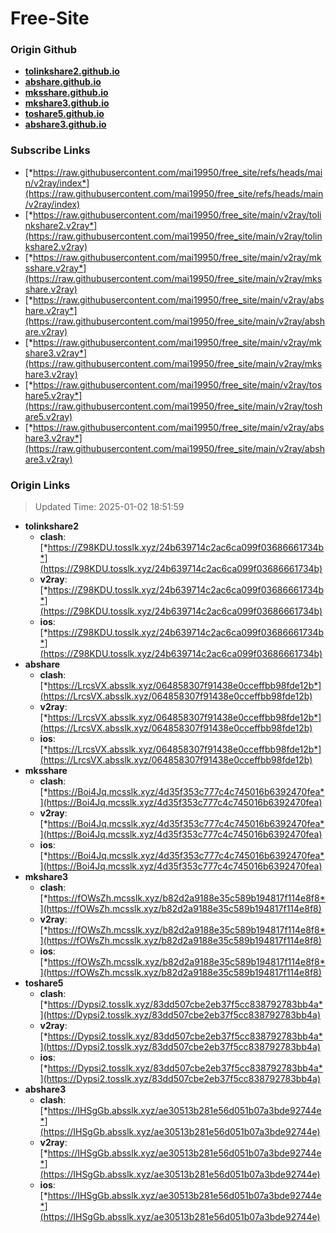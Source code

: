 # Free-Site

### Origin Github

- [**tolinkshare2.github.io**](https://github.com/tolinkshare2/tolinkshare2.github.io)
- [**abshare.github.io**](https://github.com/abshare/abshare.github.io)
- [**mksshare.github.io**](https://github.com/mksshare/mksshare.github.io)
- [**mkshare3.github.io**](https://github.com/mkshare3/mkshare3.github.io)
- [**toshare5.github.io**](https://github.com/toshare5/toshare5.github.io)
- [**abshare3.github.io**](https://github.com/abshare3/abshare3.github.io)

### Subscribe Links

- [*https://raw.githubusercontent.com/mai19950/free_site/refs/heads/main/v2ray/index*](https://raw.githubusercontent.com/mai19950/free_site/refs/heads/main/v2ray/index)
- [*https://raw.githubusercontent.com/mai19950/free_site/main/v2ray/tolinkshare2.v2ray*](https://raw.githubusercontent.com/mai19950/free_site/main/v2ray/tolinkshare2.v2ray)
- [*https://raw.githubusercontent.com/mai19950/free_site/main/v2ray/mksshare.v2ray*](https://raw.githubusercontent.com/mai19950/free_site/main/v2ray/mksshare.v2ray)
- [*https://raw.githubusercontent.com/mai19950/free_site/main/v2ray/abshare.v2ray*](https://raw.githubusercontent.com/mai19950/free_site/main/v2ray/abshare.v2ray)
- [*https://raw.githubusercontent.com/mai19950/free_site/main/v2ray/mkshare3.v2ray*](https://raw.githubusercontent.com/mai19950/free_site/main/v2ray/mkshare3.v2ray)
- [*https://raw.githubusercontent.com/mai19950/free_site/main/v2ray/toshare5.v2ray*](https://raw.githubusercontent.com/mai19950/free_site/main/v2ray/toshare5.v2ray)
- [*https://raw.githubusercontent.com/mai19950/free_site/main/v2ray/abshare3.v2ray*](https://raw.githubusercontent.com/mai19950/free_site/main/v2ray/abshare3.v2ray)

### Origin Links

> Updated Time: 2025-01-02 18:51:59

- **tolinkshare2**
  - **clash**: [*https://Z98KDU.tosslk.xyz/24b639714c2ac6ca099f03686661734b*](https://Z98KDU.tosslk.xyz/24b639714c2ac6ca099f03686661734b)
  - **v2ray**: [*https://Z98KDU.tosslk.xyz/24b639714c2ac6ca099f03686661734b*](https://Z98KDU.tosslk.xyz/24b639714c2ac6ca099f03686661734b)
  - **ios**: [*https://Z98KDU.tosslk.xyz/24b639714c2ac6ca099f03686661734b*](https://Z98KDU.tosslk.xyz/24b639714c2ac6ca099f03686661734b)
- **abshare**
  - **clash**: [*https://LrcsVX.absslk.xyz/064858307f91438e0cceffbb98fde12b*](https://LrcsVX.absslk.xyz/064858307f91438e0cceffbb98fde12b)
  - **v2ray**: [*https://LrcsVX.absslk.xyz/064858307f91438e0cceffbb98fde12b*](https://LrcsVX.absslk.xyz/064858307f91438e0cceffbb98fde12b)
  - **ios**: [*https://LrcsVX.absslk.xyz/064858307f91438e0cceffbb98fde12b*](https://LrcsVX.absslk.xyz/064858307f91438e0cceffbb98fde12b)
- **mksshare**
  - **clash**: [*https://Boi4Jq.mcsslk.xyz/4d35f353c777c4c745016b6392470fea*](https://Boi4Jq.mcsslk.xyz/4d35f353c777c4c745016b6392470fea)
  - **v2ray**: [*https://Boi4Jq.mcsslk.xyz/4d35f353c777c4c745016b6392470fea*](https://Boi4Jq.mcsslk.xyz/4d35f353c777c4c745016b6392470fea)
  - **ios**: [*https://Boi4Jq.mcsslk.xyz/4d35f353c777c4c745016b6392470fea*](https://Boi4Jq.mcsslk.xyz/4d35f353c777c4c745016b6392470fea)
- **mkshare3**
  - **clash**: [*https://fOWsZh.mcsslk.xyz/b82d2a9188e35c589b194817f114e8f8*](https://fOWsZh.mcsslk.xyz/b82d2a9188e35c589b194817f114e8f8)
  - **v2ray**: [*https://fOWsZh.mcsslk.xyz/b82d2a9188e35c589b194817f114e8f8*](https://fOWsZh.mcsslk.xyz/b82d2a9188e35c589b194817f114e8f8)
  - **ios**: [*https://fOWsZh.mcsslk.xyz/b82d2a9188e35c589b194817f114e8f8*](https://fOWsZh.mcsslk.xyz/b82d2a9188e35c589b194817f114e8f8)
- **toshare5**
  - **clash**: [*https://Dypsi2.tosslk.xyz/83dd507cbe2eb37f5cc838792783bb4a*](https://Dypsi2.tosslk.xyz/83dd507cbe2eb37f5cc838792783bb4a)
  - **v2ray**: [*https://Dypsi2.tosslk.xyz/83dd507cbe2eb37f5cc838792783bb4a*](https://Dypsi2.tosslk.xyz/83dd507cbe2eb37f5cc838792783bb4a)
  - **ios**: [*https://Dypsi2.tosslk.xyz/83dd507cbe2eb37f5cc838792783bb4a*](https://Dypsi2.tosslk.xyz/83dd507cbe2eb37f5cc838792783bb4a)
- **abshare3**
  - **clash**: [*https://IHSgGb.absslk.xyz/ae30513b281e56d051b07a3bde92744e*](https://IHSgGb.absslk.xyz/ae30513b281e56d051b07a3bde92744e)
  - **v2ray**: [*https://IHSgGb.absslk.xyz/ae30513b281e56d051b07a3bde92744e*](https://IHSgGb.absslk.xyz/ae30513b281e56d051b07a3bde92744e)
  - **ios**: [*https://IHSgGb.absslk.xyz/ae30513b281e56d051b07a3bde92744e*](https://IHSgGb.absslk.xyz/ae30513b281e56d051b07a3bde92744e)

